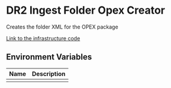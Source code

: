 # DR2 Ingest Folder Opex Creator

Creates the folder XML for the OPEX package

[Link to the infrastructure code](https://github.com/nationalarchives/dr2-terraform-environments)

## Environment Variables

| Name | Description |
|------|-------------|
|      |             |
